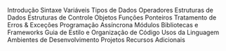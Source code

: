 Introdução
Sintaxe
Variáveis
Tipos de Dados
Operadores
Estruturas de Dados
Estruturas de Controle
Objetos
Funções
Ponteiros
Tratamento de Erros & Exceções
Programação Assíncrona
Módulos
Bibliotecas e Frameworks
Guia de Estilo e Organização de Código
Usos da Linguagem
Ambientes de Desenvolvimento
Projetos
Recursos Adicionais
